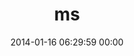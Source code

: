 ---
title: "ms"
date: 2014-01-16 06:29:59 00:00
permalink: /ms
twitter: "@manuschwendener"
likes: [2188,2192,2193,2194,2186,2190]
id: 2180
gravatar: "http://www.gravatar.com/avatar/13e5f693b07f45409f595cc81d32e3fa"
---
